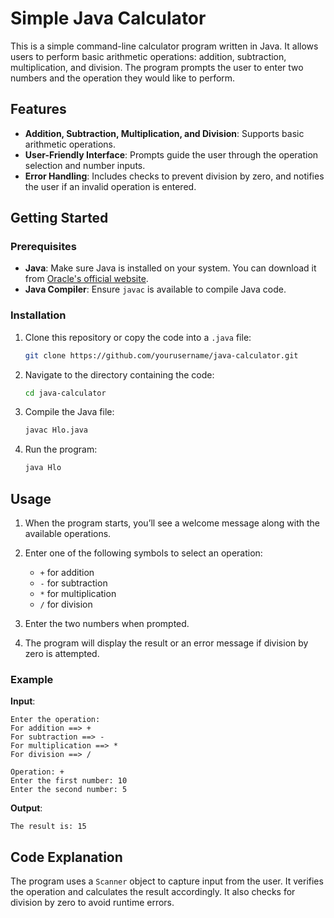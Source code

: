 # Simple Java Calculator

This is a simple command-line calculator program written in Java. It allows users to perform basic arithmetic operations: addition, subtraction, multiplication, and division. The program prompts the user to enter two numbers and the operation they would like to perform.

## Features

- **Addition, Subtraction, Multiplication, and Division**: Supports basic arithmetic operations.
- **User-Friendly Interface**: Prompts guide the user through the operation selection and number inputs.
- **Error Handling**: Includes checks to prevent division by zero, and notifies the user if an invalid operation is entered.

## Getting Started

### Prerequisites

- **Java**: Make sure Java is installed on your system. You can download it from [Oracle's official website](https://www.oracle.com/java/technologies/javase-downloads.html).
- **Java Compiler**: Ensure `javac` is available to compile Java code.

### Installation

1. Clone this repository or copy the code into a `.java` file:
    ```bash
    git clone https://github.com/yourusername/java-calculator.git
    ```
   
2. Navigate to the directory containing the code:
    ```bash
    cd java-calculator
    ```

3. Compile the Java file:
    ```bash
    javac Hlo.java
    ```

4. Run the program:
    ```bash
    java Hlo
    ```

## Usage

1. When the program starts, you’ll see a welcome message along with the available operations.
   
2. Enter one of the following symbols to select an operation:
    - `+` for addition
    - `-` for subtraction
    - `*` for multiplication
    - `/` for division

3. Enter the two numbers when prompted.

4. The program will display the result or an error message if division by zero is attempted.

### Example

**Input**:
```
Enter the operation:
For addition ==> +
For subtraction ==> -
For multiplication ==> *
For division ==> /

Operation: +
Enter the first number: 10
Enter the second number: 5
```

**Output**:
```
The result is: 15
```

## Code Explanation

The program uses a `Scanner` object to capture input from the user. It verifies the operation and calculates the result accordingly. It also checks for division by zero to avoid runtime errors.
